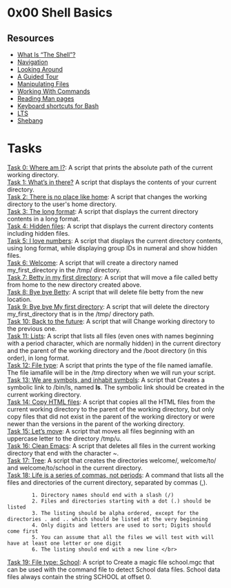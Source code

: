 # 0x00 Shell Basics</br>
## Resources</br>
+ [What Is “The Shell”?](http://linuxcommand.org/lc3_lts0010.php)
+ [Navigation](http://linuxcommand.org/lc3_lts0020.php)
+ [Looking Around](http://linuxcommand.org/lc3_lts0030.php)
+ [A Guided Tour](http://linuxcommand.org/lc3_lts0040.php)
+ [Manipulating Files](http://linuxcommand.org/lc3_lts0050.php)
+ [Working With Commands](http://linuxcommand.org/lc3_lts0060.php)
+ [Reading Man pages](http://linuxcommand.org/lc3_man_pages/man1.html)
+ [Keyboard shortcuts for Bash](https://www.howtogeek.com/181/keyboard-shortcuts-for-bash-command-shell-for-ubuntu-debian-suse-redhat-linux-etc/)
+ [LTS](https://wiki.ubuntu.com/LTS)
+ [Shebang](https://en.wikipedia.org/wiki/Shebang_%28Unix%29)
# Tasks </b>
[Task 0: Where am I?](https://github.com/Hiluhree/alx-system_engineering-devops/blob/master/0x00-shell_basics/0-current_working_directory): A script that prints the absolute path of the current working directory.</br>
[Task 1: What’s in there?](https://github.com/Hiluhree/alx-system_engineering-devops/blob/master/0x00-shell_basics/1-listit) A script that displays the contents of your current directory. </br>
[Task 2: There is no place like home](https://github.com/Hiluhree/alx-system_engineering-devops/blob/master/0x00-shell_basics/2-bring_me_home): A script that changes the working directory to the user's home directory.</br>
[Task 3: The long format](https://github.com/Hiluhree/alx-system_engineering-devops/blob/master/0x00-shell_basics/3-listfiles): A script that displays the current directory contents in a long format.</br>
[Task 4: Hidden files](https://github.com/Hiluhree/alx-system_engineering-devops/blob/master/0x00-shell_basics/4-listmorefiles): A script that displays the current directory contents including hidden files.</br>
[Task 5: I love numbers](https://github.com/Hiluhree/alx-system_engineering-devops/blob/master/0x00-shell_basics/5-listfilesdigitonly): A script that displays the current directory contents, using long format, while displaying group IDs in numeral and show hidden files.</br>
[Task 6: Welcome](https://github.com/Hiluhree/alx-system_engineering-devops/blob/master/0x00-shell_basics/6-firstdirectory): A script that will create a directory named my_first_directory in the /tmp/ directory.</br>
[Task 7: Betty in my first directory](https://github.com/Hiluhree/alx-system_engineering-devops/blob/master/0x00-shell_basics/7-movethatfile): A script that will move a file called betty from home to the new directory created above.</br>
[Task 8: Bye bye Betty](https://github.com/Hiluhree/alx-system_engineering-devops/blob/master/0x00-shell_basics/8-firstdelete): A script that will delete file betty from the new location.</br>
[Task 9: Bye bye My first directory](https://github.com/Hiluhree/alx-system_engineering-devops/blob/master/0x00-shell_basics/9-firstdirdeletion): A script that will delete the directory my_first_directory that is in the /tmp/ directory path.</br>
[Task 10: Back to the future](https://github.com/Hiluhree/alx-system_engineering-devops/blob/master/0x00-shell_basics/10-back): A script that will Change working directory to the previous one.</br>
[Task 11: Lists](https://github.com/Hiluhree/alx-system_engineering-devops/blob/master/0x00-shell_basics/11-lists): A script that lists all files (even ones with names beginning with a period character, which are normally hidden) in the current directory and the parent of the working directory and the /boot directory (in this order), in long format.</br>
[Task 12: File type](https://github.com/Hiluhree/alx-system_engineering-devops/blob/master/0x00-shell_basics/12-file_type): A script that prints the type of the file named iamafile. The file iamafile will be in the /tmp directory when we will run your script.</br>
[Task 13: We are symbols, and inhabit symbols](https://github.com/Hiluhree/alx-system_engineering-devops/blob/master/0x00-shell_basics/13-symbolic_link): A script that Creates a symbolic link to /bin/ls, named __ls__. The symbolic link should be created in the current working directory.</br>
[Task 14: Copy HTML files](https://github.com/Hiluhree/alx-system_engineering-devops/blob/master/0x00-shell_basics/14-copy_html): A script that copies all the HTML files from the current working directory to the parent of the working directory, but only copy files that did not exist in the parent of the working directory or were newer than the versions in the parent of the working directory.</br>
[Task 15: Let’s move](https://github.com/Hiluhree/alx-system_engineering-devops/blob/master/0x00-shell_basics/100-lets_move): A script that moves all files beginning with an uppercase letter to the directory /tmp/u.</br>
[Task 16: Clean Emacs](https://github.com/Hiluhree/alx-system_engineering-devops/blob/master/0x00-shell_basics/101-clean_emacs): A script that deletes all files in the current working directory that end with the character ~.</br>
[Task 17: Tree](https://github.com/Hiluhree/alx-system_engineering-devops/blob/master/0x00-shell_basics/102-tree): A script that creates the directories welcome/, welcome/to/ and welcome/to/school in the current directory.</br>
[Task 18: Life is a series of commas, not periods](https://github.com/Hiluhree/alx-system_engineering-devops/blob/master/0x00-shell_basics/103-commas): A command that lists all the files and directories of the current directory, separated by commas (,).

            1. Directory names should end with a slash (/)
            2. Files and directories starting with a dot (.) should be listed
            3. The listing should be alpha ordered, except for the directories . and .. which should be listed at the very beginning
            4. Only digits and letters are used to sort; Digits should come first
            5. You can assume that all the files we will test with will have at least one letter or one digit
            6. The listing should end with a new line </br>
[Task 19: File type: School](https://github.com/Hiluhree/alx-system_engineering-devops/blob/master/0x00-shell_basics/school): A script to Create a magic file school.mgc that can be used with the command file to detect School data files. School data files always contain the string SCHOOL at offset 0.</br>
